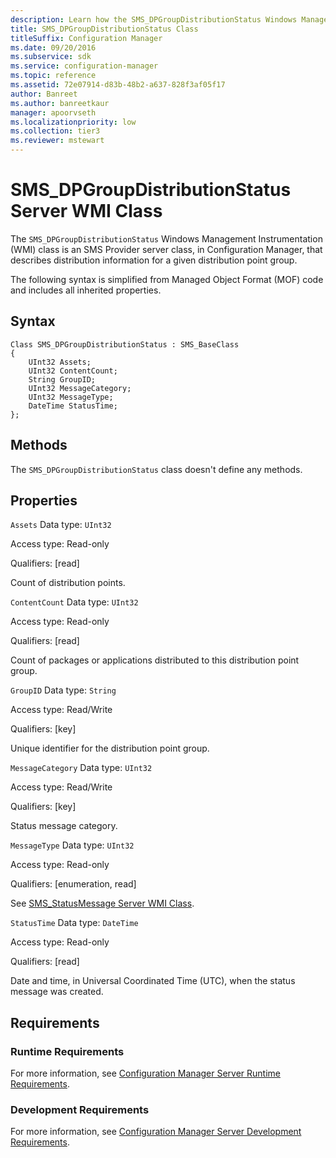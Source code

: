 ```yaml
---
description: Learn how the SMS_DPGroupDistributionStatus Windows Management Instrumentation (WMI) class is an SMS Provider server class, in Configuration Manager, that describes distribution information for a given distribution point group.
title: SMS_DPGroupDistributionStatus Class
titleSuffix: Configuration Manager
ms.date: 09/20/2016
ms.subservice: sdk
ms.service: configuration-manager
ms.topic: reference
ms.assetid: 72e07914-d83b-48b2-a637-828f3af05f17
author: Banreet
ms.author: banreetkaur
manager: apoorvseth
ms.localizationpriority: low
ms.collection: tier3
ms.reviewer: mstewart
---
```

# SMS_DPGroupDistributionStatus Server WMI Class
The `SMS_DPGroupDistributionStatus` Windows Management Instrumentation (WMI) class is an SMS Provider server class, in Configuration Manager, that describes distribution information for a given distribution point group.

 The following syntax is simplified from Managed Object Format (MOF) code and includes all inherited properties.

## Syntax

```
Class SMS_DPGroupDistributionStatus : SMS_BaseClass
{
    UInt32 Assets;
    UInt32 ContentCount;
    String GroupID;
    UInt32 MessageCategory;
    UInt32 MessageType;
    DateTime StatusTime;
};
```

## Methods
 The `SMS_DPGroupDistributionStatus` class doesn't define any methods.

## Properties
 `Assets`
 Data type: `UInt32`

 Access type: Read-only

 Qualifiers: [read]

 Count of distribution points.

 `ContentCount`
 Data type: `UInt32`

 Access type: Read-only

 Qualifiers: [read]

 Count of packages or applications distributed to this distribution point group.

 `GroupID`
 Data type: `String`

 Access type: Read/Write

 Qualifiers: [key]

 Unique identifier for the distribution point group.

 `MessageCategory`
 Data type: `UInt32`

 Access type: Read/Write

 Qualifiers: [key]

 Status message category.

 `MessageType`
 Data type: `UInt32`

 Access type: Read-only

 Qualifiers: [enumeration, read]

 See [SMS_StatusMessage Server WMI Class](../../../../../develop/reference/core/servers/manage/sms_statusmessage-server-wmi-class.md).

 `StatusTime`
 Data type: `DateTime`

 Access type: Read-only

 Qualifiers: [read]

 Date and time, in Universal Coordinated Time (UTC), when the status message was created.

## Requirements

### Runtime Requirements
 For more information, see [Configuration Manager Server Runtime Requirements](../../../../../develop/core/reqs/server-runtime-requirements.md).

### Development Requirements
 For more information, see [Configuration Manager Server Development Requirements](../../../../../develop/core/reqs/server-development-requirements.md).
